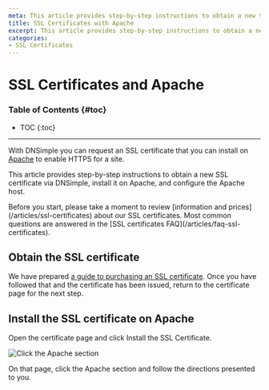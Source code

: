 ```yaml
---
meta: This article provides step-by-step instructions to obtain a new SSL certificate via DNSimple, install it on Apache, and configure the Apache host.
title: SSL Certificates with Apache
excerpt: This article provides step-by-step instructions to obtain a new SSL certificate via DNSimple, install it on Apache, and configure the Apache host.
categories:
- SSL Certificates
---
```


# SSL Certificates and Apache

### Table of Contents {#toc}

* TOC
{:toc}

---

With DNSimple you can request an SSL certificate that you can install on [Apache](http://www.apache.org/) to enable HTTPS for a site.

This article provides step-by-step instructions to obtain a new SSL certificate via DNSimple, install it on Apache, and configure the Apache host.

<tip>
Before you start, please take a moment to review [information and prices](/articles/ssl-certificates) about our SSL certificates. Most common questions are answered in the [SSL certificates FAQ](/articles/faq-ssl-certificates).
</tip>


## Obtain the SSL certificate

We have prepared [a guide to purchasing an SSL certificate](/articles/purchasing-ssl-certificates). Once you have followed that and the certificate has been issued, return to the certificate page for the next step.

## Install the SSL certificate on Apache

Open the certificate page and click <label>Install the SSL Certificate</label>.

![Click the Apache section](/files/certificate-installer-apache.png)

On that page, click the Apache section and follow the directions presented to you.
